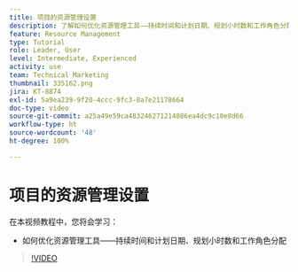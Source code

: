 ```yaml
---
title: 项目的资源管理设置
description: 了解如何优化资源管理工具——持续时间和计划日期、规划小时数和工作角色分配。
feature: Resource Management
type: Tutorial
role: Leader, User
level: Intermediate, Experienced
activity: use
team: Technical Marketing
thumbnail: 335162.png
jira: KT-8874
exl-id: 5a9ea239-9f20-4ccc-9fc3-8a7e21178664
doc-type: video
source-git-commit: a25a49e59ca483246271214886ea4dc9c10e8d66
workflow-type: ht
source-wordcount: '48'
ht-degree: 100%

---
```


# 项目的资源管理设置

在本视频教程中，您将会学习：

* 如何优化资源管理工具——持续时间和计划日期、规划小时数和工作角色分配

>[!VIDEO](https://video.tv.adobe.com/v/335162/?quality=12&learn=on)
